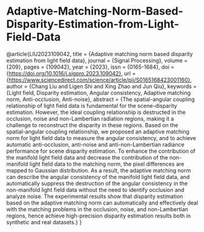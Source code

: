 # Adaptive-Matching-Norm-Based-Disparity-Estimation-from-Light-Field-Data



@article{LIU2023109042,
title = {Adaptive matching norm based disparity estimation from light field data},
journal = {Signal Processing},
volume = {209},
pages = {109042},
year = {2023},
issn = {0165-1684},
doi = {https://doi.org/10.1016/j.sigpro.2023.109042},
url = {https://www.sciencedirect.com/science/article/pii/S0165168423001160},
author = {Chang Liu and Ligen Shi and Xing Zhao and Jun Qiu},
keywords = {Light field, Disparity estimation, Angular consistency, Adaptive matching norm, Anti-occlusion, Anti-noise},
abstract = {The spatial-angular coupling relationship of light field data is fundamental for the scene-disparity estimation. However, the ideal coupling relationship is destructed in the occlusion, noise and non-Lambertian radiation regions, making it a challenge to reconstruct the disparity in these regions. Based on the spatial-angular coupling relationship, we proposed an adaptive matching norm for light field data to measure the angular consistency, and to achieve automatic anti-occlusion, anti-noise and anti-non-Lambertian radiance performance for scene disparity estimation. To enhance the contribution of the manifold light field data and decrease the contribution of the non-manifold light field data to the matching norm, the pixel differences are mapped to Gaussian distribution. As a result, the adaptive matching norm can describe the angular consistency of the manifold light field data, and automatically suppress the destruction of the angular consistency in the non-manifold light field data without the need to identify occlusion and analyze noise. The experimental results show that disparity estimation based on the adaptive matching norm can automatically and effectively deal with the matching problems in the occlusion, noise, and non-Lambertian regions, hence achieve high-precision disparity estimation results both in synthetic and real datasets.}
}

